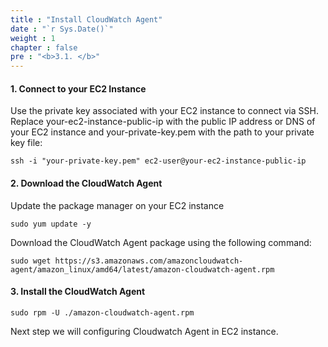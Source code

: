 ```yaml
---
title : "Install CloudWatch Agent"
date : "`r Sys.Date()`"
weight : 1
chapter : false
pre : "<b>3.1. </b>"
---
```


#### 1. Connect to your EC2 Instance

Use the private key associated with your EC2 instance to connect via SSH. Replace your-ec2-instance-public-ip with the public IP address or DNS of your EC2 instance and your-private-key.pem with the path to your private key file:

```
ssh -i "your-private-key.pem" ec2-user@your-ec2-instance-public-ip
```

#### 2. Download the CloudWatch Agent

Update the package manager on your EC2 instance

```
sudo yum update -y
```

Download the CloudWatch Agent package using the following command:

```
sudo wget https://s3.amazonaws.com/amazoncloudwatch-agent/amazon_linux/amd64/latest/amazon-cloudwatch-agent.rpm
```

#### 3. Install the CloudWatch Agent

```
sudo rpm -U ./amazon-cloudwatch-agent.rpm
```

Next step we will configuring Cloudwatch Agent in EC2 instance.